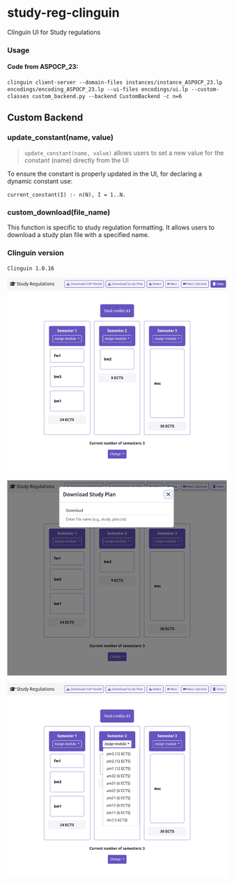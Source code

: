 # study-reg-clinguin
Clinguin UI for Study regulations

### Usage

#### Code from ASPOCP_23:
```
clinguin client-server --domain-files instances/instance_ASPOCP_23.lp encodings/encoding_ASPOCP_23.lp --ui-files encodings/ui.lp --custom-classes custom_backend.py --backend CustomBackend -c n=6
```


## Custom Backend
### update_constant(name, value)

> `update_constant(name, value)` allows users 
to set a new value for the constant (name) directly from the UI

To ensure the constant is properly updated in the UI, for declaring a dynamic constant use:
```
current_constant(I) :- n(N), I = 1..N.
```

### custom_download(file_name)

This function is specific to study regulation formatting. It allows users to download a study plan file with a specified name.


### Clinguin version
`Clinguin 1.0.16`



![](out.png)

![](out2.png)

![](out3.png)